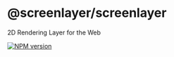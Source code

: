 # @screenlayer/screenlayer

2D Rendering Layer for the Web

[![NPM version][npm-badge]][npm-url]

[npm-badge]: https://img.shields.io/npm/v/screenlayer
[npm-url]: https://www.npmjs.com/package/screenlayer
